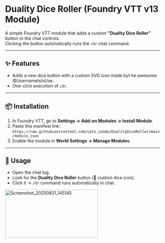 # Duality Dice Roller (Foundry VTT v13 Module)

A simple Foundry VTT module that adds a custom **"Duality Dice Roller"** button to the chat controls.  
Clicking the button automatically runs the `/dr` chat command.

---

## ✨ Features
- Adds a new dice button with a custom SVG icon made byt he awesome @UsernameIsInUse.
- One-click execution of `/dr`.

---

## 📦 Installation

1. In Foundry VTT, go to **Settings → Add-on Modules → Install Module**.
2. Paste this manifest link: `https://raw.githubusercontent.com/cptn_cosmo/DualityDiceRoller/main/module.json`
3. Enable the module in **World Settings → Manage Modules**.

---

## 🔨 Usage
- Open the chat log.
- Look for the **Duality Dice Roller** button (🎲 custom dice icon).
- Click it → `/dr` command runs automatically in chat.

<img width="301" height="157" alt="Screenshot_20250831_145145" src="https://github.com/user-attachments/assets/b828013b-e59a-4b65-968e-dfacbc113a56" />
